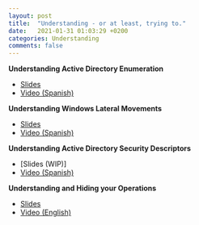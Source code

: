 ```yaml
---
layout: post
title:  "Understanding - or at least, trying to."
date:   2021-01-31 01:03:29 +0200
categories: Understanding
comments: false
---
```

**Understanding Active Directory Enumeration**
* [Slides](https://www.slideshare.net/DanielLpezJimnez1/understanding-active-directory-enumeration-230925109)
* [Video (Spanish)](https://www.youtube.com/watch?v=nTeJcoTReqk)

**Understanding Windows Lateral Movements**
* [Slides](https://www.slideshare.net/DanielLpezJimnez1/understanding-windows-lateral-movements)
* [Video (Spanish)](https://www.youtube.com/watch?v=a3qFsc9ApNs)

**Understanding Active Directory Security Descriptors**
* [Slides (WIP)]
* [Video (Spanish)](https://www.youtube.com/watch?v=F-aeOLQd6E4)

**Understanding and Hiding your Operations**
* [Slides](https://www.slideshare.net/DanielLpezJimnez1/understanding-and-hiding-your-operations)
* [Video (English)](https://vimeo.com/502507556)
